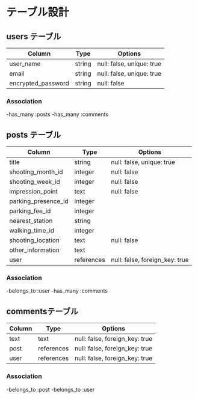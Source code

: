 # テーブル設計

## users テーブル

| Column              | Type        | Options                        |
| ------------------- | ----------- | ------------------------------ |
| user_name           | string      | null: false, unique: true      |
| email               | string      | null: false, unique: true      |
| encrypted_password  | string      | null: false                    |

### Association

-has_many :posts
-has_many :comments

## posts テーブル

| Column              | Type        | Options                        |
| ------------------- | ----------- | ------------------------------ |
| title               | string      | null: false, unique: true      | 
| shooting_month_id   | integer     | null: false                    | 
| shooting_week_id    | integer     | null: false                    | 
| impression_point    | text        | null: false                    | 
| parking_presence_id | integer     |                                | 
| parking_fee_id      | integer     |                                | 
| nearest_station     | string      |                                | 
| walking_time_id     | integer     |                                | 
| shooting_location   | text        | null: false                    | 
| other_information   | text        |                                | 
| user                | references  | null: false, foreign_key: true | 

### Association

-belongs_to :user
-has_many   :comments

## commentsテーブル

| Column             | Type        | Options                         |
| ------------------ | ----------- | ------------------------------- |
| text               | text        | null: false, foreign_key: true  | 
| post               | references  | null: false, foreign_key: true  | 
| user               | references  | null: false, foreign_key: true  | 

### Association

-belongs_to :post
-belongs_to :user